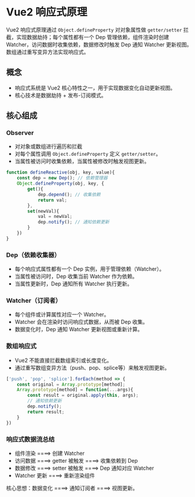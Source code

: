 # Vue2 响应式原理

Vue2 响应式原理通过 `Object.defineProperty` 对对象属性做 `getter/setter` 拦截，实现数据劫持；每个属性都有一个 Dep 管理依赖，组件渲染时创建 Watcher，访问数据时收集依赖，数据修改时触发 Dep 通知 Watcher 更新视图。数组通过重写变异方法实现响应式。

## 概念

* 响应式系统是 Vue2 核心特性之一，用于实现数据变化自动更新视图。
* 核心技术是数据劫持 + 发布-订阅模式。

## 核心组成

### Observer

* 对对象或数组进行遍历和拦截
* 对每个属性调用 `Object.defineProperty` 定义 `getter/setter`。
* 当属性被访问时收集依赖，当属性被修改时触发视图更新。

```js
function defineReactive(obj, key, value){
    const dep = new Dep(); // 依赖管理器
    Object.defineProperty(obj, key, {
        get(){
            dep.depend(); // 收集依赖
            return val;
        }, 
        set(newVal){
            val = newVal;
            dep.notify(); // 通知依赖更新
        }
    })
}
```

### Dep（依赖收集器）

* 每个响应式属性都有一个 Dep 实例，用于管理依赖（Watcher）。
* 当属性被访问时，Dep 收集当前 Watcher 作为依赖。
* 当属性更新时，Dep 通知所有 Watcher 执行更新。

### Watcher（订阅者）

* 每个组件或计算属性对应一个 Watcher。
* Watcher 会在渲染时访问响应式数据，从而被 Dep 收集。
* 数据变化时，Dep 通知 Watcher 更新视图或重新计算。

### 数组响应式

* Vue2 不能直接拦截数组索引或长度变化。
* 通过重写数组变异方法（push、pop、splice等）来触发视图更新。

```js
['push', 'pop', 'splice'].forEach(method => {
    const original = Array.prototype[method];
    Array.prototype[method] = function(...args){
        const result = original.apply(this, args);
        // 通知依赖更新
        dep.notify();
        return result;
    }
})
```

### 响应式数据流总结

* 组件渲染  ====>  创建 Watcher
* 访问数据  ====>  getter 被触发  ====>  收集依赖到 Dep
* 数据修改  ====>  setter 被触发  ====>  Dep 通知对应 Watcher
* Watcher 更新  ====>  重新渲染组件

核心思想：数据变化  ====>  通知订阅者  ====>  视图更新。

























